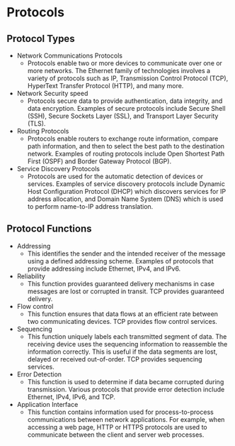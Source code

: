 # Protocols

## Protocol Types

- Network Communications Protocols
  - Protocols enable two or more devices to communicate over one or more networks. The Ethernet family of technologies involves a variety of protocols such as IP, Transmission Control Protocol (TCP), HyperText Transfer Protocol (HTTP), and many more.
- Network Security speed
  - Protocols secure data to provide authentication, data integrity, and data encryption. Examples of secure protocols include Secure Shell (SSH), Secure Sockets Layer (SSL), and Transport Layer Security (TLS).
- Routing Protocols
  - Protocols enable routers to exchange route information, compare path information, and then to select the best path to the destination network. Examples of routing protocols include Open Shortest Path First (OSPF) and Border Gateway Protocol (BGP).
- Service Discovery Protocols
  - Protocols are used for the automatic detection of devices or services. Examples of service discovery protocols include Dynamic Host Configuration Protocol (DHCP) which discovers services for IP address allocation, and Domain Name System (DNS) which is used to perform name-to-IP address translation.

## Protocol Functions

- Addressing
  - This identifies the sender and the intended receiver of the message using a defined addressing scheme. Examples of protocols that provide addressing include Ethernet, IPv4, and IPv6.
- Reliability
  - This function provides guaranteed delivery mechanisms in case messages are lost or corrupted in transit. TCP provides guaranteed delivery.
- Flow control
  - This function ensures that data flows at an efficient rate between two communicating devices. TCP provides flow control services.
- Sequencing
  - This function uniquely labels each transmitted segment of data. The receiving device uses the sequencing information to reassemble the information correctly. This is useful if the data segments are lost, delayed or received out-of-order. TCP provides sequencing services.
- Error Detection
  - This function is used to determine if data became corrupted during transmission. Various protocols that provide error detection include Ethernet, IPv4, IPv6, and TCP.
- Application Interface
  - This function contains information used for process-to-process communications between network applications. For example, when accessing a web page, HTTP or HTTPS protocols are used to communicate between the client and server web processes.
